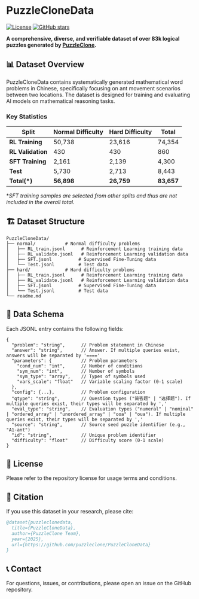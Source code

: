 # PuzzleCloneData

[![License](https://img.shields.io/badge/License-Apache_2.0-blue.svg)](LICENSE)
[![GitHub stars](https://img.shields.io/github/stars/puzzleclone/PuzzleClone?style=social)](https://github.com/puzzleclone/PuzzleClone/stargazers)

**A comprehensive, diverse, and verifiable dataset of over 83k logical puzzles generated by [PuzzleClone](https://github.com/puzzleclone/PuzzleClone).**

## 📊 Dataset Overview

PuzzleCloneData contains systematically generated mathematical word problems in Chinese, specifically focusing on ant movement scenarios between two locations. The dataset is designed for training and evaluating AI models on mathematical reasoning tasks.

### Key Statistics

| Split | Normal Difficulty | Hard Difficulty | Total |
|-------|------------------|-----------------|-------|
| **RL Training** | 50,738 | 23,616 | 74,354 |
| **RL Validation** | 430 | 430 | 860 |
| **SFT Training** | 2,161 | 2,139 | 4,300 |
| **Test** | 5,730 | 2,713 | 8,443 |
| **Total(*)** | **56,898** | **26,759** | **83,657** |

\**SFT training samples are selected from other splits and thus are not included in the overall total.*

## 🏗️ Dataset Structure

```
PuzzleCloneData/
├── normal/           # Normal difficulty problems
│   ├── RL_train.jsonl      # Reinforcement Learning training data
│   ├── RL_validate.jsonl   # Reinforcement Learning validation data
│   ├── SFT.jsonl          # Supervised Fine-Tuning data
│   └── Test.jsonl         # Test data
├── hard/             # Hard difficulty problems
│   ├── RL_train.jsonl      # Reinforcement Learning training data
│   ├── RL_validate.jsonl   # Reinforcement Learning validation data
│   ├── SFT.jsonl          # Supervised Fine-Tuning data
│   └── Test.jsonl         # Test data
└── readme.md
```

## 🔧 Data Schema

Each JSONL entry contains the following fields:

```
{
  "problem": "string",      // Problem statement in Chinese
  "answer": "string",       // Answer. If multiple queries exist, answers will be separated by '===='
  "parameters": {           // Problem parameters
    "cond_num": "int",      // Number of conditions
    "sym_num": "int",       // Number of symbols
    "sym_type": "array",    // Types of symbols used
    "vars_scale": "float"   // Variable scaling factor (0-1 scale)
  },
  "config": {...},          // Problem configuration
  "qtype": "string",        // Question types ("简答题" | "选择题"). If multiple queries exist, their types will be separated by ','
  "eval_type": "string",    // Evaluation types ("numeral" | "nominal" | "ordered_array" | "unordered_array" | "ooa" | "oua"). If multiple queries exist, their types will be separated by ','
  "source": "string",       // Source seed puzzle identifier (e.g., "A1-ant")
  "id": "string",           // Unique problem identifier
  "difficulty": "float"     // Difficulty score (0-1 scale)
}
```

## 📄 License

Please refer to the repository license for usage terms and conditions.

## 🤝 Citation

If you use this dataset in your research, please cite:

```bibtex
@dataset{puzzleclonedata,
  title={PuzzleCloneData},
  author={PuzzleClone Team},
  year={2025},
  url={https://github.com/puzzleclone/PuzzleCloneData}
}
```

## 📞 Contact

For questions, issues, or contributions, please open an issue on the GitHub repository.